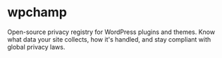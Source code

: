 # wpchamp
Open-source privacy registry for WordPress plugins and themes. Know what data your site collects, how it's handled, and stay compliant with global privacy laws.
